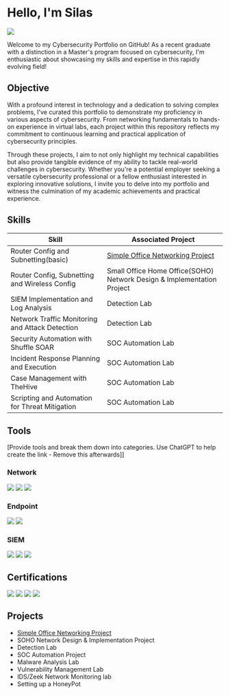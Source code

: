 # Hello, I'm Silas
<a href="https://www.linkedin.com/in/silasmaphosa/"><img src="https://img.shields.io/badge/-LinkedIn-0072b1?&style=for-the-badge&logo=linkedin&logoColor=white" /></a>

Welcome to my Cybersecurity Portfolio on GitHub! As a recent graduate with a distinction in a Master's program focused on cybersecurity, I'm enthusiastic about showcasing my skills and expertise in this rapidly evolving field!

## Objective

With a profound interest in technology and a dedication to solving complex problems, I've curated this portfolio to demonstrate my proficiency in various aspects of cybersecurity. From networking fundamentals to hands-on experience in virtual labs, each project within this repository reflects my commitment to continuous learning and practical application of cybersecurity principles.

Through these projects, I aim to not only highlight my technical capabilities but also provide tangible evidence of my ability to tackle real-world challenges in cybersecurity. Whether you're a potential employer seeking a versatile cybersecurity professional or a fellow enthusiast interested in exploring innovative solutions, I invite you to delve into my portfolio and witness the culmination of my academic achievements and practical experience.
## Skills

| Skill                                         | Associated Project         |
|-----------------------------------------------|----------------------------|
| Router Config and Subnetting(basic)          | <a href="https://github.com/SilasMaphosa/Simple-Office-Networking-Project">Simple Office Networking Project</a>
| Router Config, Subnetting and Wireless Config | Small Office Home Office(SOHO) Network Design & Implementation Project |
| SIEM Implementation and Log Analysis          | Detection Lab|
| Network Traffic Monitoring and Attack Detection | Detection Lab |
| Security Automation with Shuffle SOAR         | SOC Automation Lab|
| Incident Response Planning and Execution      | SOC Automation Lab|
| Case Management with TheHive                  | SOC Automation Lab|
| Scripting and Automation for Threat Mitigation | SOC Automation Lab|

## Tools
[Provide tools and break them down into categories. Use ChatGPT to help create the link - Remove this afterwards]]

### Network
<div>
    <img src="https://img.shields.io/badge/-Wireshark-1679A7?&style=for-the-badge&logo=Wireshark&logoColor=white" />
    <img src="https://img.shields.io/badge/-Suricata-EF3B2D?&style=for-the-badge&logo=Suricata&logoColor=white" />
    <img src="https://img.shields.io/badge/-Zeek-777BB4?&style=for-the-badge&logo=Zeek&logoColor=white" />
</div>

### Endpoint
<div>
    <img src="https://img.shields.io/badge/-Microsoft_Defender_for_Endpoint-00A4EF?&style=for-the-badge&logo=Microsoft&logoColor=white" />
    <img src="https://img.shields.io/badge/-Velociraptor-4B275F?&style=for-the-badge&logo=Velociraptor&logoColor=white" />
</div>

### SIEM
<div>
    <img src="https://img.shields.io/badge/-Microsoft_Sentinel-0078D4?&style=for-the-badge&logo=Microsoft&logoColor=white" />
    <img src="https://img.shields.io/badge/-Splunk-000000?&style=for-the-badge&logo=Splunk&logoColor=white" />
    <img src="https://img.shields.io/badge/-Elastic-005571?&style=for-the-badge&logo=Elastic&logoColor=white" />
</div>

## Certifications
<div>
<img src="https://img.shields.io/badge/-Splunk%20Core%20Power%20User-black?&style=for-the-badge&logo=Splunk&logoColor=white" />
<img src="https://img.shields.io/badge/-Splunk%20Core%20Certified%20User-black?&style=for-the-badge&logo=Splunk&logoColor=white" />
<img src="https://img.shields.io/badge/-AZ900-007ACC?&style=for-the-badge&logo=MicrosoftAzure&logoColor=white" />
<img src="https://img.shields.io/badge/-SC900-007ACC?&style=for-the-badge&logo=MicrosoftAzure&logoColor=white" />

</div>

## Projects

- <a href="https://github.com/SilasMaphosa/Simple-Office-Networking-Project">Simple Office Networking Project</a>
- SOHO Network Design & Implementation Project
- Detection Lab
- SOC Automation Project
- Malware Analysis Lab
- Vulnerability Management Lab
- IDS/Zeek Network Monitoring lab
- Setting up a HoneyPot
